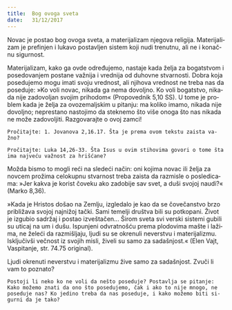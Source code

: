 ```yaml
---
title:  Bog ovo­ga sve­ta
date:   31/12/2017
---
```


No­vac je po­stao bog ovo­ga sve­ta, a ma­te­ri­ja­li­zam nje­go­va re­li­gi­ja. Ma­te­ri­ja­li­zam je pre­fi­njen i lu­ka­vo po­sta­vljen si­stem koji nudi tre­nut­nu, ali ne i ko­nač­nu si­gur­nost.

Ma­te­ri­ja­li­zam, kako ga ovde odre­đu­je­mo, na­sta­je kada že­lja za bo­gat­stvom i po­se­do­va­njem po­sta­ne va­žni­ja i vred­ni­ja od du­hov­ne stvar­no­sti. Do­bra koja po­se­du­je­mo mogu ima­ti svo­ju vred­nost, ali nji­ho­va vred­nost ne tre­ba nas da po­se­du­je: »Ko voli no­vac, ni­ka­da ga nema do­volj­no. Ko voli bo­gat­stvo, ni­ka­da nije za­do­vo­ljan svo­jim pri­ho­dom« (Pro­po­ved­nik 5,10 SS). U tome je pro­blem kada je že­lja za ovo­ze­malj­skim u pi­ta­nju: ma ko­li­ko ima­mo, ni­ka­da nije do­volj­no; ne­pre­sta­no na­sto­ji­mo da stek­ne­mo što više ono­ga što nas ni­ka­da ne može za­do­vo­lji­ti. Raz­go­va­raj­te o ovoj zam­ci!

`Pro­či­taj­te: 1. Jo­va­no­va 2,16.17. Šta je pre­ma ovom tek­stu za­i­sta va­žno?`

`Pro­či­taj­te: Luka 14,26-33. Šta Isus u ovim sti­ho­vi­ma go­vo­ri o tome šta ima naj­ve­ću va­žnost za hri­šća­ne?`

Mo­žda bi­smo to mo­gli reći na sle­de­ći na­čin: oni ko­ji­ma no­vac ili že­lja za nov­cem pro­ži­ma ce­lo­kup­nu stvar­nost tre­ba za­i­sta da raz­mi­sle o po­sle­di­ca­ma: »Jer ka­kva je ko­rist čo­ve­ku ako za­do­bi­je sav svet, a duši svo­joj na­u­di?« (Mar­ko 8,36).

»Kada je Hri­stos do­šao na Ze­mlju, iz­gle­da­lo je kao da se čo­ve­čan­stvo brzo pri­bli­ža­va svo­joj naj­ni­žoj tač­ki. Sami te­me­lji dru­štva bili su pot­ko­pa­ni. Ži­vot je iz­gu­bio sa­dr­žaj i po­stao iz­ve­šta­čen... Ši­rom sve­ta svi ver­ski si­ste­mi gu­bi­li su uti­caj na um i dušu. Is­pu­nje­ni od­vrat­no­šću pre­ma plo­do­vi­ma ma­šte i la­ži­ma, ne že­le­ći da raz­mi­šlja­ju, lju­di su se okre­nu­li ne­ver­stvu i ma­te­ri­ja­li­zmu. Is­klju­čiv­ši več­nost iz svo­jih mi­sli, ži­ve­li su samo za sa­da­šnjost.« (Elen Vajt, Va­spi­ta­nje, str. 74.75 ori­gi­nal).

Lju­di okre­nu­ti ne­ver­stvu i ma­te­ri­ja­li­zmu žive samo za sa­da­šnjost. Zvu­či li vam to po­zna­to?

`Po­sto­ji li neko ko ne voli da ne­što po­se­du­je? Po­sta­vlja se pi­ta­nje: Kako mo­že­mo zna­ti da ono što po­se­du­je­mo, čak i ako to nije mno­go, ne po­se­du­je nas? Ko je­di­no tre­ba da nas po­se­du­je, i kako mo­že­mo biti si­gur­ni da je tako?`